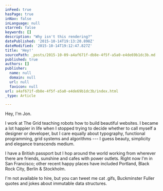 ```yaml
---
inFeed: true
hasPage: true
inNav: false
inLanguage: null
starred: false
keywords: []
description: "Why isn't this rendering?"
datePublished: '2015-10-14T19:13:20.898Z'
dateModified: '2015-10-14T19:12:47.827Z'
title: 'Hey!'
sourcePath: _posts/2015-10-09-a4af671f-db8e-4f5f-a5a0-e4de69b1dc3b.md
published: true
authors: []
publisher:
  name: null
  domain: null
  url: null
  favicon: null
url: a4af671f-db8e-4f5f-a5a0-e4de69b1dc3b/index.html
_type: Article

---
```

Hey, I'm Jon.

I work at The Grid teaching robots how to build beautiful websites.
I became a lot happier in life when I stopped trying to decide whether to call myself a designer or developer, but I care equally about typography, functional programming, grid systems and algorithms --- I guess beauty, simplicity and elegance transcends medium.

I have a British passport but I hop around the world working from wherever there are friends, sunshine and cafes with power outlets. Right now I'm in San Francisco; other recent happy places have included Portland, Black Rock City, Berlin & Stockholm.

I'm not available to hire, but you can tweet me cat .gifs, Buckminster Fuller quotes and jokes about immutable data structures.